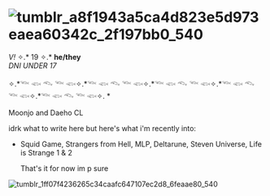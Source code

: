 # ![tumblr_a8f1943a5ca4d823e5d973eaea60342c_2f197bb0_540](https://github.com/user-attachments/assets/428d7cca-58b2-4c0b-8269-119e48a24d56)

*V!* ✧.* 19 ✧.* **he/they**  
_DNI UNDER 17_


✧.*𓆝 𓆟 𓆞 𓆝 𓆟✧.*𓆝 𓆟 𓆞 𓆝 𓆟✧.*𓆝 𓆟 𓆞 𓆝 𓆟✧.*𓆝 𓆟 𓆞 𓆝 𓆟✧.*𓆝 𓆟 𓆞 𓆝 𓆟✧. *


Moonjo and Daeho CL

idrk what to write here but here's what i'm recently into:
- Squid Game, Strangers from Hell, MLP, Deltarune, Steven Universe, Life is Strange 1 & 2

  That's it for now im p sure
  
![tumblr_1ff07f4236265c34caafc647107ec2d8_6feaae80_540](https://github.com/user-attachments/assets/dc9a2203-47bf-4d62-8baf-ffa6c4059f47)

